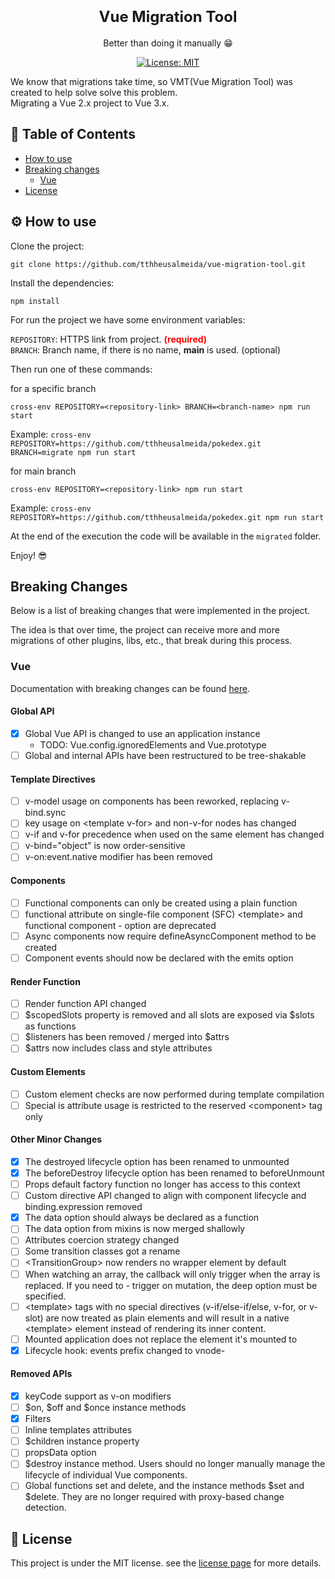 <h1 align="center">
  <strong style="font-size: 24px">Vue Migration Tool</strong>
</h1>
<p align="center">
  Better than doing it manually 😁
</p>
<p align="center">
  <a href="https://github.com/tthheusalmeida/vue-migration-tool/blob/main/LICENSE">
    <img alt="License: MIT" src="https://img.shields.io/badge/License-MIT-blue.svg" target="_blank" />
  </a>
</p>

<p align="left">
  We know that migrations take time, so VMT(Vue Migration Tool) was created to help solve solve this problem.<br>
  Migrating a Vue 2.x project to Vue 3.x.
</p>

## 📂 Table of Contents

- [How to use](#how-to-use)
- [Breaking changes](#breaking-changes)
  - [Vue](#breaking-changes-vue)
- [License](#license)

<a id="how-to-use"></a>

## ⚙️ How to use

Clone the project: 
```
git clone https://github.com/tthheusalmeida/vue-migration-tool.git
```

Install the dependencies:
```
npm install
```

For run the project we have some environment variables:<br>

`REPOSITORY`: HTTPS link from project. <strong style="color: red">(required)</strong><br>
`BRANCH`: Branch name, if there is no name, <strong>main</strong> is used. <span>(optional)</span><br>

Then run one of these commands:

for a specific branch
```
cross-env REPOSITORY=<repository-link> BRANCH=<branch-name> npm run start
```
Example: `cross-env REPOSITORY=https://github.com/tthheusalmeida/pokedex.git BRANCH=migrate npm run start`

for main branch
```
cross-env REPOSITORY=<repository-link> npm run start
```
Example: `cross-env REPOSITORY=https://github.com/tthheusalmeida/pokedex.git npm run start`

At the end of the execution the code will be available in the `migrated` folder.

Enjoy! 😎

<a id="breaking-changes"></a>

## Breaking Changes

Below is a list of breaking changes that were implemented in the project.

The idea is that over time, the project can receive more and more migrations of other plugins, libs, etc., that break during this process.

<a id="breaking-changes-vue"></a>

### Vue

Documentation with breaking changes can be found [here](https://v3-migration.vuejs.org/breaking-changes/).

#### Global API
- [X] Global Vue API is changed to use an application instance
  - TODO: Vue.config.ignoredElements and Vue.prototype
- [ ] Global and internal APIs have been restructured to be tree-shakable

#### Template Directives
- [ ] v-model usage on components has been reworked, replacing v-bind.sync
- [ ] key usage on &lt;template v-for&gt; and non-v-for nodes has changed
- [ ] v-if and v-for precedence when used on the same element has changed
- [ ] v-bind="object" is now order-sensitive
- [ ] v-on:event.native modifier has been removed

#### Components
- [ ] Functional components can only be created using a plain function
- [ ] functional attribute on single-file component (SFC) &lt;template&gt; and functional component - option are deprecated
- [ ] Async components now require defineAsyncComponent method to be created
- [ ] Component events should now be declared with the emits option

#### Render Function
- [ ] Render function API changed
- [ ] $scopedSlots property is removed and all slots are exposed via $slots as functions
- [ ] $listeners has been removed / merged into $attrs
- [ ] $attrs now includes class and style attributes

#### Custom Elements
- [ ] Custom element checks are now performed during template compilation
- [ ] Special is attribute usage is restricted to the reserved &lt;component&gt; tag only

#### Other Minor Changes
- [x] The destroyed lifecycle option has been renamed to unmounted
- [x] The beforeDestroy lifecycle option has been renamed to beforeUnmount
- [ ] Props default factory function no longer has access to this context
- [ ] Custom directive API changed to align with component lifecycle and binding.expression removed
- [x] The data option should always be declared as a function
- [ ] The data option from mixins is now merged shallowly
- [ ] Attributes coercion strategy changed
- [ ] Some transition classes got a rename
- [ ] &lt;TransitionGroup&gt; now renders no wrapper element by default
- [ ] When watching an array, the callback will only trigger when the array is replaced. If you need to - trigger on mutation, the deep option must be specified.
- [ ] &lt;template&gt; tags with no special directives (v-if/else-if/else, v-for, or v-slot) are now treated as plain elements and will result in a native &lt;template&gt; element instead of rendering its inner content.
- [ ] Mounted application does not replace the element it's mounted to
- [x] Lifecycle hook: events prefix changed to vnode-

#### Removed APIs
- [x] keyCode support as v-on modifiers
- [ ] $on, $off and $once instance methods
- [x] Filters
- [ ] Inline templates attributes
- [ ] $children instance property
- [ ] propsData option
- [ ] $destroy instance method. Users should no longer manually manage the lifecycle of individual Vue components.
- [ ] Global functions set and delete, and the instance methods $set and $delete. They are no longer required with proxy-based change detection.

## 📝 License

This project is under the MIT license. see the [license page](https://opensource.org/licenses/MIT) for more details.